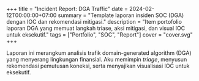 +++
title = "Incident Report: DGA Traffic"
date = 2024-02-12T00:00:00+07:00
summary = "Template laporan insiden SOC (DGA) dengan IOC dan rekomendasi mitigasi."
description = "Item portofolio laporan DGA yang memuat langkah triase, aksi mitigasi, dan visual IOC untuk eksekutif."
tags = ["Portfolio", "SOC", "Report"]
cover = "cover.svg"
+++

Laporan ini merangkum analisis trafik domain-generated algorithm (DGA) yang menyerang lingkungan finansial. Aku memimpin _triage_, menyusun rekomendasi pemutusan koneksi, serta menyajikan visualisasi IOC untuk eksekutif.
